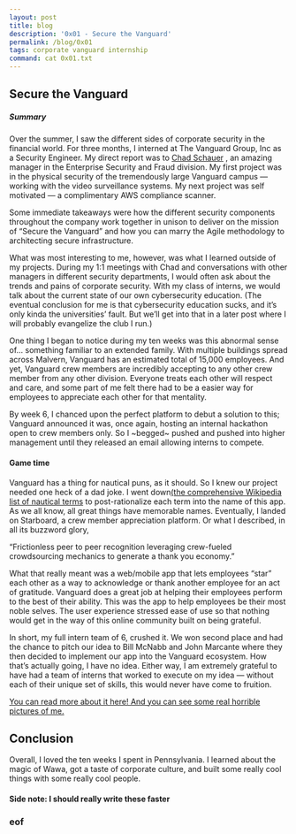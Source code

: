 ```yaml
---
layout: post
title: blog 
description: '0x01 - Secure the Vanguard'
permalink: /blog/0x01
tags: corporate vanguard internship
command: cat 0x01.txt
---
```


## Secure the Vanguard
##### Summary
Over the summer, I saw the different sides of corporate security in the financial world. For three months, I interned at The Vanguard Group, Inc as a Security Engineer. My direct report was to [Chad Schauer](https://www.linkedin.com/in/chad-schauer-75ab7130/) , an amazing manager in the Enterprise Security and Fraud division. My first project was in the physical security of the tremendously large Vanguard campus — working with the video surveillance systems. My next project was self motivated — a complimentary AWS compliance scanner. 

Some immediate takeaways were how the different security components throughout the company work together in unison to deliver on the mission of “Secure the Vanguard” and how you can marry the Agile methodology to architecting secure infrastructure. 

What was most interesting to me, however, was what I learned outside of my projects. During my 1:1 meetings with Chad and conversations with other managers in different security departments, I would often ask about the trends and pains of corporate security. With my class of interns, we would talk about the current state of our own cybersecurity education. (The eventual conclusion for me is that cybersecurity education sucks, and it’s only kinda the universities’ fault. But we’ll get into that in a later post where I will probably evangelize the club I run.)

One thing I began to notice during my ten weeks was this abnormal sense of… something familiar to an extended family.  With multiple buildings spread across Malvern, Vanguard has an estimated total of 15,000 employees. And yet, Vanguard crew members are incredibly accepting to any other crew member from any other division. Everyone treats each other will respect and care, and some part of me felt there had to be a easier way for employees to appreciate each other for that mentality. 

By week 6, I chanced upon the perfect platform to debut a solution to this; Vanguard announced it was, once again, hosting an internal hackathon open to crew members only. So I ~begged~ pushed and pushed into higher management until they released an email allowing interns to compete.

#### Game time
Vanguard has a thing for nautical puns, as it should. So I knew our project needed one heck of a dad joke. I went down[(the comprehensive Wikipedia list of nautical terms](https://en.wikipedia.org/wiki/Glossary_of_nautical_terms) to post-rationalize each term into the name of this app. As we all know, all great things have memorable names. Eventually, I landed on Starboard, a crew member appreciation platform. Or what I described, in all its buzzword glory, 

“Frictionless peer to peer recognition leveraging crew-fueled crowdsourcing mechanics to generate a thank you economy.”

What that really meant was a web/mobile app that lets employees “star” each other as a way to acknowledge or thank another employee for an act of gratitude. Vanguard does a great job at helping their employees perform to the best of their ability. This was the app to help employees be their most noble selves. The user experience stressed ease of use so that nothing would get in the way of this online community built on being grateful.

In short, my full intern team of 6, crushed it. We won second place and had the chance to pitch our idea to Bill McNabb and John Marcante where they then decided to implement our app into the Vanguard ecosystem. How that’s actually going, I have no idea. Either way, I am extremely grateful to have had a team of interns that worked to execute on my idea — without each of their unique set of skills, this would never have come to fruition. 

[You can read more about it here! And you can see some real horrible pictures of me.](http://www.vanguardjobs.com/career-blog/2017/09/11/our-final-week-of-vanguards-it-internship-presenting-to-our-chairman-cio/)

## Conclusion
Overall, I loved the ten weeks I spent in Pennsylvania. I learned about the magic of Wawa, got a taste of corporate culture, and built some really cool things with some really cool people.


#### Side note: I should really write these faster

### eof
